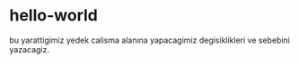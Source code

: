 # hello-world
bu yarattigimiz yedek calisma alanına yapacagimiz degisiklikleri ve sebebini yazacagiz.

